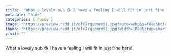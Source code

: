 ```yaml
---
title:  "What a lovely sub 😘 I have a feeling I will fit in just fine here!"
metadate: "hide"
categories: [ Pussy ]
image: "https://preview.redd.it/ofx7rqicmrm51.jpg?auto=webp&s=f0ea5bcfcc17b095897f4cfe7543742e6d81211f"
thumb: "https://preview.redd.it/ofx7rqicmrm51.jpg?width=1080&crop=smart&auto=webp&s=c1dc4ec0424b6250f5489b4d80b52322d449260a"
visit: ""
---
```

What a lovely sub 😘 I have a feeling I will fit in just fine here!
